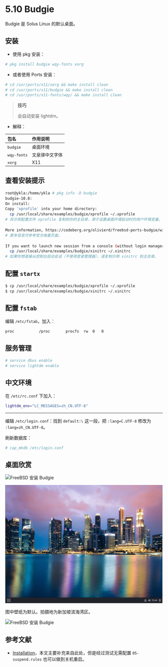 # 5.10 Budgie

Budgie 是 Solus Linux 的默认桌面。

## 安装

- 使用 pkg 安装：

```sh
# pkg install budgie wqy-fonts xorg
```

- 或者使用 Ports 安装：

```sh
# cd /usr/ports/x11/xorg && make install clean
# cd /usr/ports/x11/budgie && make install clean
# cd /usr/ports/x11-fonts/wqy/ && make install clean
```

>**技巧**
>
>会自动安装 lightdm。

- 解释：

| 包名             | 作用说明                                                  |
|:------------------|:--------------------------|
| `budgie`         | 桌面环境 |
| `wqy-fonts`      | 文泉驿中文字体                                          |
|`xorg`|X11|

## 查看安装提示

```sh
root@ykla:/home/ykla # pkg info -D budgie
budgie-10.8:
On install:
Copy 'xprofile' into your home directory:
  cp /usr/local/share/examples/budgie/xprofile ~/.xprofile
# 将示例配置文件 xprofile 复制到你的主目录，用于设置桌面环境启动时的用户环境变量。

More information, https://codeberg.org/olivierd/freebsd-ports-budgie/wiki
# 更多信息可参考官方维基页面。

If you want to launch new session from a console (without login manager)
  cp /usr/local/share/examples/budgie/xinitrc ~/.xinitrc
# 如果你想直接从控制台启动会话（不使用登录管理器），请复制示例 xinitrc 到主目录。
```

## 配置 `startx`

```sh
$ cp /usr/local/share/examples/budgie/xprofile ~/.xprofile
$ cp /usr/local/share/examples/budgie/xinitrc ~/.xinitrc
```

## 配置 `fstab`

编辑 `/etc/fstab`，加入：

```sh
proc           /proc       procfs  rw  0   0
```

## 服务管理

```sh
# service dbus enable
# service lightdm enable
```

## 中文环境

在 `/etc/rc.conf` 下加入：

```sh
lightdm_env="LC_MESSAGES=zh_CN.UTF-8" 
```

---

编辑 `/etc/login.conf`：找到 `default:\` 这一段，把 `:lang=C.UTF-8` 修改为 `:lang=zh_CN.UTF-8`。

刷新数据库：

```sh
# cap_mkdb /etc/login.conf
```

## 桌面欣赏

![FreeBSD 安装 Budgie](../.gitbook/assets/budgie1.png)

![FreeBSD 安装 Budgie](../.gitbook/assets/budgie2.png)

图中壁纸为默认。拍摄地为新加坡滨海湾区。

![FreeBSD 安装 Budgie](../.gitbook/assets/budgie3.png)

## 参考文献

- [Installation](https://codeberg.org/olivierd/freebsd-ports-budgie/wiki/Installation)，本文主要补充来自此处，但是经过测试无需配置 `05-suspend.rules` 也可以做到关机重启。
